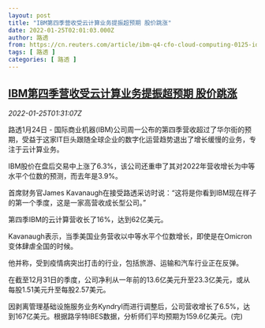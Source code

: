 ```yaml
---
layout: post
title: "IBM第四季营收受云计算业务提振超预期 股价跳涨"
date: 2022-01-25T02:01:03.000Z
author: 路透
from: https://cn.reuters.com/article/ibm-q4-cfo-cloud-computing-0125-idCNKBS2JZ046
tags: [ 路透 ]
categories: [ 路透 ]
---
```

<!--1643076063000-->
[IBM第四季营收受云计算业务提振超预期 股价跳涨](https://cn.reuters.com/article/ibm-q4-cfo-cloud-computing-0125-idCNKBS2JZ046)
------

<div>
<div><i>2022-01-25T01:31:07Z</i></div><p>路透1月24日 - 国际商业机器(IBM)公司周一公布的第四季营收超过了华尔街的预期，受益于这家IT巨头跟随全球企业的数字化运营趋势退出了增长缓慢的业务，专注于云计算业务。</p><p>IBM股价在盘后交易中上涨了6.3%，该公司还重申了其对2022年营收增长为中等水平个位数的预测，而去年是3.9%。</p><p>首席财务官James Kavanaugh在接受路透采访时说：“这将是你看到IBM现在样子的第一个季度，这是一家高营收成长型公司。”</p><p>第四季IBM的云计算营收长了16%，达到62亿美元。</p><p>Kavanaugh表示，当季美国业务营收以中等水平个位数增长，即使是在Omicron变体肆虐全国的时候。</p><p>他并称，受到疫情病突出打击的行业，包括旅游、运输和汽车行业正在反弹。</p><p>在截至12月31日的季度，公司净利从一年前的13.6亿美元升至23.3亿美元，或从每股1.51美元升至每股2.57美元。</p><p>因剥离管理基础设施服务业务Kyndryl而进行调整后，公司营收增长了6.5%，达到167亿美元。根据路孚特IBES数据，分析师们平均预期为159.6亿美元。(完)</p>
</div>
